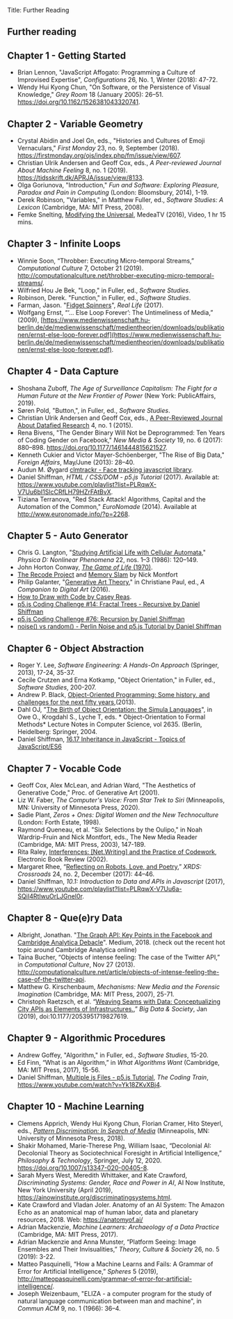 Title: Further Reading

## Further reading

## Chapter 1 - Getting Started

- Brian Lennon, "JavaScript Affogato: Programming a Culture of Improvised Expertise", *Configurations* 26, No. 1, Winter (2018): 47-72.
- Wendy Hui Kyong Chun, "On Software, or the Persistence of Visual Knowledge," *Grey Room* 18 (January 2005): 26–51. <https://doi.org/10.1162/1526381043320741>.

## Chapter 2 - Variable Geometry

- Crystal Abidin and Joel Gn, eds., "Histories and Cultures of Emoji Vernaculars," *First Monday* 23, no. 9, September (2018). <https://firstmonday.org/ojs/index.php/fm/issue/view/607>.
- Christian Ulrik Andersen and Geoff Cox, eds., *A Peer-reviewed Journal About Machine Feeling* 8, no. 1 (2019). <https://tidsskrift.dk/APRJA/issue/view/8133>.
- Olga Goriunova, "Introduction," *Fun and Software: Exploring Pleasure, Paradox and Pain in Computing* (London: Bloomsbury, 2014), 1-19.
- Derek Robinson, "Variables," in Matthew Fuller, ed., *Software Studies: A Lexicon* (Cambridge, MA: MIT Press, 2008).
- Femke Snelting, [Modifying the Universal](https://www.youtube.com/watch?v=ZP2bQ_4Q7DY), MedeaTV (2016), Video, 1 hr 15 mins.

## Chapter 3 - Infinite Loops

- Winnie Soon, “Throbber: Executing Micro-temporal Streams,” *Computational Culture* 7, October 21 (2019). <http://computationalculture.net/throbber-executing-micro-temporal-streams/>.
- Wilfried Hou Je Bek, "Loop," in Fuller, ed., *Software Studies*.
- Robinson, Derek. "Function," in Fuller, ed., *Software Studies*.
- Farman, Jason. "[Fidget Spinners](https://reallifemag.com/fidget-spinners/#!)", *Real Life* (2017).
- Wolfgang Ernst, “‘... Else Loop Forever’: The Untimeliness of Media,” (2009), [https://www.medienwissenschaft.hu-berlin.de/de/medienwissenschaft/medientheorien/downloads/publikationen/ernst-else-loop-forever.pdf](https://www.medienwissenschaft.hu-berlin.de/de/medienwissenschaft/medientheorien/downloads/publikationen/ernst-else-loop-forever.pdf).

## Chapter 4 - Data Capture

- Shoshana Zuboff, *The Age of Surveillance Capitalism: The Fight for a Human Future at the New Frontier of Power* (New York: PublicAffairs, 2019).
- Søren Pold, "Button,", in Fuller, ed., *Software Studies*.
- Christian Ulrik Andersen and Geoff Cox, eds., [A Peer-Reviewed Journal About Datafied Research](https://tidsskrift.dk/APRJA/issue/view/8402) 4, no. 1 (2015).
- Rena Bivens, "The Gender Binary Will Not be Deprogrammed: Ten Years of Coding Gender on Facebook," *New Media & Society* 19, no. 6 (2017): 880–898. <https://doi.org/10.1177/1461444815621527>.
- Kenneth Cukier and Victor Mayer-Schöenberger, "The Rise of Big Data," *Foreign Affairs*, May/June (2013): 28–40.
- Audun M. Øygard [clmtrackr - Face tracking javascript library](https://github.com/auduno/clmtrackr).
- Daniel Shiffman, *HTML / CSS/DOM - p5.js Tutorial* (2017). Available at: <https://www.youtube.com/playlist?list=PLRqwX-V7Uu6bI1SlcCRfLH79HZrFAtBvX>. 
- Tiziana Terranova, "Red Stack Attack! Algorithms, Capital and the Automation of the Common," *EuroNomade* (2014). Available at <http://www.euronomade.info/?p=2268>.

## Chapter 5 - Auto Generator

- Chris G. Langton, "[Studying Artificial Life with Cellular Automata](https://deepblue.lib.umich.edu/bitstream/2027.42/26022/1/0000093.pdf)," *Physica D: Nonlinear Phenomena* 22, nos. 1–3 (1986): 120–149.
- John Horton Conway, [*The Game of Life* (1970)](https://en.wikipedia.org/wiki/Conway%27s_Game_of_Life).
- [The Recode Project](http://recodeproject.com/) and [Memory Slam](http://nickm.com/memslam/) by Nick Montfort
- Philip Galanter, "[Generative Art Theory](http://cmuems.com/2016/60212/resources/galanter_generative.pdf)," in Christiane Paul, ed., *A Companion to Digital Art* (2016).
- [How to Draw with Code by Casey Reas](https://www.youtube.com/watch?v=_8DMEHxOLQE).
- [p5.js Coding Challenge #14: Fractal Trees - Recursive by Daniel Shiffman](https://www.youtube.com/watch?v=0jjeOYMjmDU)
- [p5.js Coding Challenge #76: Recursion by Daniel Shiffman](https://www.youtube.com/watch?v=jPsZwrV9ld0)
- [noise() vs random() - Perlin Noise and p5.js Tutorial by Daniel Shiffman](https://www.youtube.com/watch?v=YcdldZ1E9gU)

## Chapter 6 - Object Abstraction

- Roger Y. Lee, *Software Engineering: A Hands-On Approach* (Springer, 2013), 17-24, 35-37.
- Cecile Crutzen and Erna Kotkamp, "Object Orientation," in Fuller, ed., *Software Studies*, 200-207.
- Andrew P. Black, [Object-Oriented Programming: Some history, and challenges for the next fifty years](https://arxiv.org/abs/1303.0427),(2013).
- Dahl OJ, "[The Birth of Object Orientation: the Simula Languages](https://link.springer.com/chapter/10.1007/978-3-540-39993-3_3)", in Owe O., Krogdahl S., Lyche T, eds. * Object-Orientation to Formal Methods* Lecture Notes in Computer Science, vol 2635. (Berlin, Heidelberg: Springer, 2004.
- Daniel Shiffman, [16.17 Inheritance in JavaScript - Topics of JavaScript/ES6](https://www.youtube.com/watch?v=MfxBfRD0FVU&feature=youtu.be&fbclid=IwAR14JwOuRnCXYUIKV7DxML3ORwPIttOPPKhqTCKehbq4EcxbtdZDXJDr4b0)

## Chapter 7 - Vocable Code

- Geoff Cox, Alex McLean, and Adrian Ward, "The Aesthetics of Generative Code," Proc. of Generative Art (2001).
- Liz W. Faber, *The Computer's Voice: From Star Trek to Siri* (Minneapolis, MN: University of Minnesota Press, 2020).
- Sadie Plant, *Zeros + Ones: Digital Women and the New Technoculture* (London: Forth Estate, 1998).
- Raymond Queneau, et al. "Six Selections by the Oulipo," in Noah Wardrip-Fruin and Nick Montfort, eds., The New Media Reader (Cambridge, MA: MIT Press, 2003), 147-189.
- Rita Raley, [Interferences: [Net.Writing] and the Practice of Codework](http://electronicbookreview.com/essay/interferences-net-writing-and-the-practice-of-codework/), Electronic Book Review (2002).
- Margaret Rhee, “[Reflecting on Robots, Love, and Poetry](https://dl.acm.org/doi/pdf/10.1145/3155126?download=true),” *XRDS: Crossroads* 24, no. 2, December (2017): 44–46.
- Daniel Shiffman, *10.1: Introduction to Data and APIs in Javascript* (2017), <https://www.youtube.com/playlist?list=PLRqwX-V7Uu6a-SQiI4RtIwuOrLJGnel0r>.

## Chapter 8 - Que(e)ry Data

- Albright, Jonathan. "[The Graph API: Key Points in the Facebook and Cambridge Analytica Debacle](https://medium.com/tow-center/the-graph-api-key-points-in-the-facebook-and-cambridge-analytica-debacle-b69fe692d747)". Medium, 2018. (check out the recent hot topic around Cambridge Analytica online)
- Taina Bucher, “Objects of intense feeling: The case of the Twitter API,” in *Computational Culture*, Nov 27 (2013). <http://computationalculture.net/article/objects-of-intense-feeling-the-case-of-the-twitter-api>.
- Matthew G. Kirschenbaum, *Mechanisms: New Media and the Forensic Imagination* (Cambridge, MA: MIT Press, 2007), 25-71.
- Christoph Raetzsch, et al. “[Weaving Seams with Data: Conceptualizing City APIs as Elements of Infrastructures.](https://journals.sagepub.com/doi/full/10.1177/2053951719827619),” *Big Data & Society*, Jan (2019), doi:10.1177/2053951719827619.

## Chapter 9 - Algorithmic Procedures

- Andrew Goffey, "Algorithm," in Fuller, ed., *Software Studies*, 15-20.
- Ed Finn, “What is an Algorithm,” in *What Algorithms Want* (Cambridge, MA: MIT Press, 2017), 15-56.
- Daniel Shiffman, [Multiple js Files - p5.js Tutorial](https://www.youtube.com/watch?v=Yk18ZKvXBj4), *The Coding Train*, <https://www.youtube.com/watch?v=Yk18ZKvXBj4>.

## Chapter 10 - Machine Learning

- Clemens Apprich, Wendy Hui Kyong Chun, Florian Cramer, Hito Steyerl, eds., *[Pattern Discrimination: In Search of Media](https://meson.press/wp-content/uploads/2018/11/9783957961457-Pattern-Discrimination.pdf)* (Minneapolis, MN: University of Minnesota Press, 2018).
- Shakir Mohamed, Marie-Therese Png, William Isaac, “Decolonial AI: Decolonial Theory as Sociotechnical Foresight in Artificial Intelligence,” *Philosophy & Technology*, Springer, July 12, 2020. <https://doi.org/10.1007/s13347-020-00405-8>.
- Sarah Myers West, Meredith Whittaker, and Kate Crawford, *Discriminating Systems: Gender, Race and Power in AI*, AI Now Institute, New York University (April 2019), <https://ainowinstitute.org/discriminatingsystems.html>.
- Kate Crawford and Vladan Joler. Anatomy of an AI System: The Amazon Echo as an anatomical map of human labor, data and planetary resources, 2018. Web: <https://anatomyof.ai/>
- Adrian Mackenzie, *Machine Learners: Archaeology of a Data Practice* (Cambridge, MA: MIT Press, 2017).
- Adrian Mackenzie and Anna Munster, “Platform Seeing: Image Ensembles and Their Invisualities,” *Theory, Culture & Society* 26, no. 5 (2019): 3-22.
- Matteo Pasquinelli, “How a Machine Learns and Fails: A Grammar of Error for Artificial Intelligence,” *Spheres* 5 (2019), <http://matteopasquinelli.com/grammar-of-error-for-artificial-intelligence/>.
- Joseph Weizenbaum, "ELIZA - a computer program for the study of natural language communication between man and machine", in *Commun ACM* 9, no. 1 (1966): 36–4.
